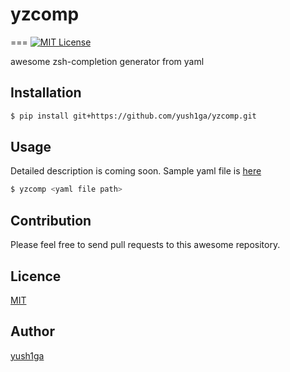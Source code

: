 # yzcomp
===
[![MIT License](http://img.shields.io/badge/license-MIT-blue.svg?style=flat)](LICENSE)

awesome zsh-completion generator from yaml

## Installation

```zsh
$ pip install git+https://github.com/yush1ga/yzcomp.git
```

## Usage

Detailed description is coming soon.
Sample yaml file is [here](https://github.com/yushiga/yzcomp/blob/master/tests/resource.sample.yaml) 

```zsh
$ yzcomp <yaml file path>
```

## Contribution

Please feel free to send pull requests to this awesome repository.

## Licence

[MIT](https://github.com/yush1ga/yzcomp/blob/master/LICENSE)

## Author

[yush1ga](https://github.com/yush1ga) 

